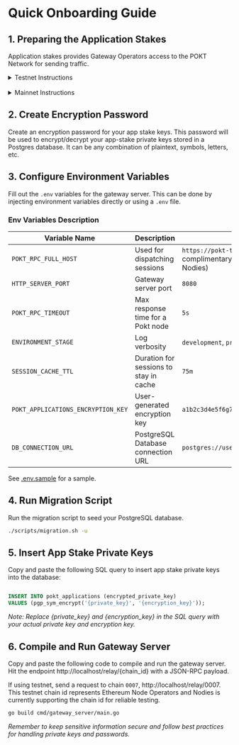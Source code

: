 # Quick Onboarding Guide

## 1. Preparing the Application Stakes
Application stakes provides Gateway Operators access to the POKT Network for sending traffic.
<details>
<summary>Testnet Instructions</summary>
<ol>
    <li>Generate 5 accounts (wallets) through the <a href="https://wallet.testnet.pokt.network">testnet wallet URL</a></li>
    <li>Distribute POKT to all the wallets generated through the <a href="https://faucet.pokt.network/">testnet faucet</a></li>
    <li>Stake each account into the network as an application stake with the chain id `0007` (a test chain that represents ETH Network). 
    <li>You can use the <a href="https://pokt-testnet-rpc.nodies.org">application stake script</a> to simplify the process if you don't have access to the Pocket Core Executable or not familiar with the CLI commands.</li>
</ol>
<hr>
Staking application stakes too complicated for you? No worries, we prestaked some shared applications stakes into POKT Testnet to help you get onboarded quicker. 

**Please do not submit stake transactions to avoid disruption for other gateway operator testers as the applications are already staked on your behalf in the correct chain**. All applications are staked into chain 0007 with 10M POKT.

Testnet Application Private Keys:
<ul>
<li>1d06f04dcf5199a7f93f625d4fa507c2e0aca2f94fa3ebc2022c5e589406a9133d7ec4fef2ef676b340ce1df6ec5d0264ce1f40fae7fe9e07c415fa06fc1ffd6</li>
<li>2d0f9aab4396662db2a27d3388a1602e8081a49cb159471fdf4ef8aad4f9d120a1183ac69c10bf7f5df942b687b50a206fb1c54c66687c04c7710daed5f1e7a3</li>
<li>1e33f2948223e6655d4e10f462ad48203e18e81865098f4c15153ba4027f2fa4822fbcb6a0f485b9c61d1e84e976cb75214edc3e388b733e3ca4d5b80671cb4f</li>
<li>0bcdf221fb73f54a4acf4e61008a80c62ad155500846d99fd9cd190b46a9cf22157e1212fad906ac98bbf5a6b6ae50910ebd83e3fe789d3e4bd7f711abcd4ed1</li>
<li>20bf258e9e9632a9c627bfd328be87e0ecd6f14eeb7c7dc2382048c3063d3c08ec25b1aad594814f2a046cd2e89579992ecbba0951fec2d0f4b6ef1ba16fa8b9</li>
</ul>

</details>

<br> 
<details>
<summary>Mainnet Instructions</summary>
Application stakes in Morse are permissioned, therefore you must receive application stakes through the Pocket Network Foundation. If you are an authorized gateway operator, the Foundation will assist you in receiving the application stakes private keys.
</details>


## 2. Create Encryption Password
Create an encryption password for your app stake keys. This password will be used to encrypt/decrypt your app-stake private keys stored in a Postgres database. It can be any combination of plaintext, symbols, letters, etc.

## 3. Configure Environment Variables
Fill out the `.env` variables for the gateway server. This can be done by injecting environment variables directly or using a `.env` file.

### Env Variables Description
| Variable Name                      | Description                            | Example Value                                                                                     |
|------------------------------------|----------------------------------------|---------------------------------------------------------------------------------------------------|
| `POKT_RPC_FULL_HOST`               | Used for dispatching sessions          | `https://pokt-testnet-rpc.nodies.org` (a complimentary testnet dispatcher URL provided by Nodies) |
| `HTTP_SERVER_PORT`                 | Gateway server port                    | `8080`                                                                                            |
| `POKT_RPC_TIMEOUT`                 | Max response time for a Pokt node      | `5s`                                                                                              |
| `ENVIRONMENT_STAGE`                | Log verbosity                          | `development`, `production`                                                                       |
| `SESSION_CACHE_TTL`                | Duration for sessions to stay in cache | `75m`                                                                                             |
| `POKT_APPLICATIONS_ENCRYPTION_KEY` | User-generated encryption key          | `a1b2c3d4e5f6g7h8i9j0k1l2m3n4o5p6`                                                                |
| `DB_CONNECTION_URL`                | PostgreSQL Database connection URL     | `postgres://user:password@localhost:5432/postgres`                                                |

See [.env.sample](..%2F.env.sample) for a sample.

## 4. Run Migration Script
Run the migration script to seed your PostgreSQL database.
```sh
./scripts/migration.sh -u
```

## 5. Insert App Stake Private Keys
Copy and paste the following SQL query to insert app stake private keys into the database:

```sql

INSERT INTO pokt_applications (encrypted_private_key)
VALUES (pgp_sym_encrypt('{private_key}', '{encryption_key}'));
```
_Note: Replace {private_key} and {encryption_key} in the SQL query with your actual private key and encryption key._

## 6. Compile and Run Gateway Server
Copy and paste the following code to compile and run the gateway server. Hit the endpoint http://localhost/relay/{chain_id} with a JSON-RPC payload.

If using testnet, send a request to chain `0007`, http://localhost/relay/0007. This testnet chain id represents Ethereum Node Operators and Nodies is currently supporting the chain id for reliable testing.

```sh
go build cmd/gateway_server/main.go
```
_Remember to keep sensitive information secure and follow best practices for handling private keys and passwords._
